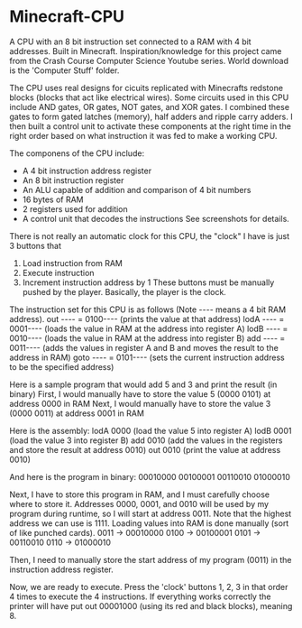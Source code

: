 # Minecraft-CPU
A CPU with an 8 bit instruction set connected to a RAM with 4 bit addresses. Built in Minecraft. Inspiration/knowledge for this project came from the Crash Course Computer Science Youtube series. World download is the 'Computer Stuff' folder.

The CPU uses real designs for cicuits replicated with Minecrafts redstone blocks (blocks that act like electrical wires). Some circuits used in this CPU include AND gates, OR gates, NOT gates, and XOR gates. I combined these gates to form gated latches (memory), half adders and ripple carry adders. I then built a control unit to activate these components at the right time in the right order based on what instruction it was fed to make a working CPU.

The componens of the CPU include:
- A 4 bit instruction address register
- An 8 bit instruction register
- An ALU capable of addition and comparison of 4 bit numbers
- 16 bytes of RAM
- 2 registers used for addition
- A control unit that decodes the instructions
See screenshots for details.

There is not really an automatic clock for this CPU, the "clock" I have is just 3 buttons that
1. Load instruction from RAM
2. Execute instruction
3. Increment instruction address by 1
These buttons must be manually pushed by the player. Basically, the player is the clock.

The instruction set for this CPU is as follows (Note ---- means a 4 bit RAM address).
out ---- = 0100---- (prints the value at that address)
lodA ---- = 0001---- (loads the value in RAM at the address into register A)
lodB ---- = 0010---- (loads the value in RAM at the address into register B)
add ---- = 0011---- (adds the values in register A and B and moves the result to the address in RAM)
goto ---- = 0101---- (sets the current instruction address to be the specified address)

Here is a sample program that would add 5 and 3 and print the result (in binary)
First, I would manually have to store the value 5 (0000 0101) at address 0000 in RAM
Next, I would manually have to store the value 3 (0000 0011) at address 0001 in RAM

Here is the assembly:
lodA 0000 (load the value 5 into register A)
lodB 0001 (load the value 3 into register B)
add 0010 (add the values in the registers and store the result at address 0010)
out 0010 (print the value at address 0010)

And here is the program in binary:
00010000
00100001
00110010
01000010

Next, I have to store this program in RAM, and I must carefully choose where to store it. Addresses 0000, 0001, and 0010 will be used by my program during runtime, so I will start at address 0011. Note that the highest address we can use is 1111. Loading values into RAM is done manually (sort of like punched cards).
0011 -> 00010000
0100 -> 00100001
0101 -> 00110010
0110 -> 01000010

Then, I need to manually store the start address of my program (0011) in the instruction address register.

Now, we are ready to execute. Press the 'clock' buttons 1, 2, 3 in that order 4 times to execute the 4 instructions. If everything works correctly the printer will have put out 00001000 (using its red and black blocks), meaning 8.
